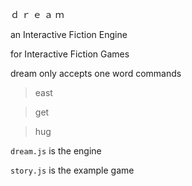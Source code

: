 ｄ ｒ ｅ ａ ｍ

an Interactive Fiction Engine

for Interactive Fiction Games

dream only accepts one word commands

> east

> get

> hug

`dream.js` is the engine

`story.js` is the example game